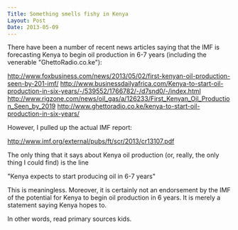 ```yaml
---
Title: Something smells fishy in Kenya
Layout: Post
Date: 2013-05-09
---
```




There have been a number of recent news articles saying that the IMF is forecasting Kenya to begin oil production in 6-7 years (including the venerable  "GhettoRadio.co.ke"):

http://www.foxbusiness.com/news/2013/05/02/first-kenyan-oil-production-seen-by-201-imf/
http://www.businessdailyafrica.com/Kenya-to-start-oil-production-in-six-years/-/539552/1766782/-/d7snd0/-/index.html
http://www.rigzone.com/news/oil_gas/a/126233/First_Kenyan_Oil_Production_Seen_by_2019
http://www.ghettoradio.co.ke/kenya-to-start-oil-production-in-six-years/

However, I pulled up the actual IMF report:

http://www.imf.org/external/pubs/ft/scr/2013/cr13107.pdf

The only thing that it says about Kenya oil production (or, really, the only thing I could find) is the line

"Kenya expects to start producing oil in 6-7 years"

This is meaningless. Moreover, it is certainly not an endorsement by the IMF of the potential for Kenya to begin oil production in 6 years. 
It is merely a statement saying Kenya hopes to.

In other words, read primary sources kids. 